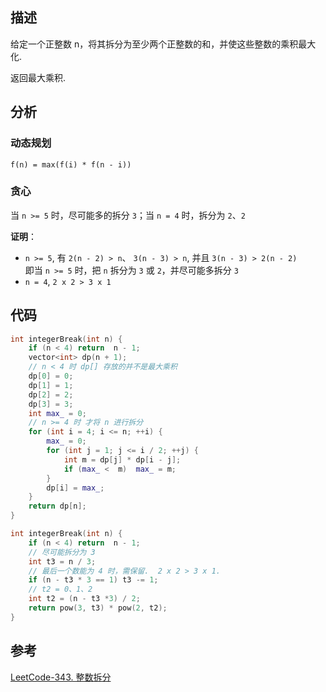 ## 描述
给定一个正整数 n，将其拆分为至少两个正整数的和，并使这些整数的乘积最大化.

返回最大乘积.

## 分析

### 动态规划
`f(n) = max(f(i) * f(n - i))`

### 贪心
当 `n >= 5` 时，尽可能多的拆分 `3`；当 `n = 4` 时，拆分为 `2`、`2`

**证明**：
- `n >= 5`, 有 `2(n - 2) > n`、 `3(n - 3) > n`, 并且 `3(n - 3) > 2(n - 2)`     
即当 `n >= 5` 时，把 `n` 拆分为 `3` 或 `2`，并尽可能多拆分 `3`
- `n = 4`, `2 x 2 > 3 x 1`

## 代码
```cpp
int integerBreak(int n) {
    if (n < 4) return  n - 1;
    vector<int> dp(n + 1);
    // n < 4 时 dp[] 存放的并不是最大乘积
    dp[0] = 0;
    dp[1] = 1;
    dp[2] = 2;
    dp[3] = 3;
    int max_ = 0;
    // n >= 4 时 才将 n 进行拆分
    for (int i = 4; i <= n; ++i) {
        max_ = 0;
        for (int j = 1; j <= i / 2; ++j) {
            int m = dp[j] * dp[i - j];
            if (max_ <  m)  max_ = m;
        }
        dp[i] = max_;
    }
    return dp[n];
}
```
```cpp
int integerBreak(int n) {   
    if (n < 4) return  n - 1;
    // 尽可能拆分为 3
    int t3 = n / 3;
    // 最后一个数能为 4 时，需保留.  2 x 2 > 3 x 1.
    if (n - t3 * 3 == 1) t3 -= 1;
    // t2 = 0、1、2
    int t2 = (n - t3 *3) / 2;
    return pow(3, t3) * pow(2, t2);
}
```

## 参考
[LeetCode-343. 整数拆分](https://leetcode-cn.com/problems/integer-break/)